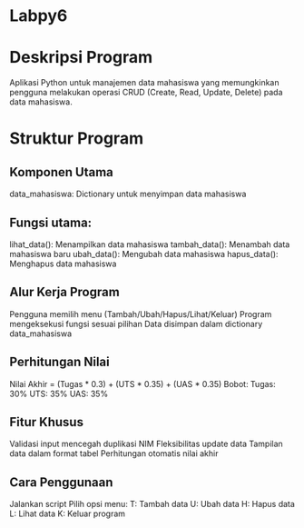 # Labpy6

# Deskripsi Program
Aplikasi Python untuk manajemen data mahasiswa yang memungkinkan pengguna melakukan operasi CRUD (Create, Read, Update, Delete) pada data mahasiswa.

# Struktur Program
## Komponen Utama
data_mahasiswa: Dictionary untuk menyimpan data mahasiswa
## Fungsi utama:
lihat_data(): Menampilkan data mahasiswa
tambah_data(): Menambah data mahasiswa baru
ubah_data(): Mengubah data mahasiswa
hapus_data(): Menghapus data mahasiswa
## Alur Kerja Program
Pengguna memilih menu (Tambah/Ubah/Hapus/Lihat/Keluar)
Program mengeksekusi fungsi sesuai pilihan
Data disimpan dalam dictionary data_mahasiswa
## Perhitungan Nilai
Nilai Akhir = (Tugas * 0.3) + (UTS * 0.35) + (UAS * 0.35)
Bobot:
Tugas: 30%
UTS: 35%
UAS: 35%
## Fitur Khusus
Validasi input mencegah duplikasi NIM
Fleksibilitas update data
Tampilan data dalam format tabel
Perhitungan otomatis nilai akhir
## Cara Penggunaan
Jalankan script
Pilih opsi menu:
T: Tambah data
U: Ubah data
H: Hapus data
L: Lihat data
K: Keluar program
